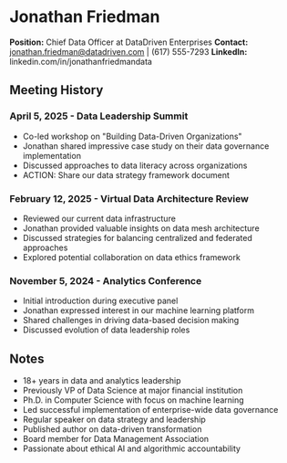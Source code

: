 # Jonathan Friedman
**Position:** Chief Data Officer at DataDriven Enterprises
**Contact:** jonathan.friedman@datadriven.com | (617) 555-7293
**LinkedIn:** linkedin.com/in/jonathanfriedmandata

## Meeting History

### April 5, 2025 - Data Leadership Summit
* Co-led workshop on "Building Data-Driven Organizations"
* Jonathan shared impressive case study on their data governance implementation
* Discussed approaches to data literacy across organizations
* ACTION: Share our data strategy framework document

### February 12, 2025 - Virtual Data Architecture Review
* Reviewed our current data infrastructure
* Jonathan provided valuable insights on data mesh architecture
* Discussed strategies for balancing centralized and federated approaches
* Explored potential collaboration on data ethics framework

### November 5, 2024 - Analytics Conference
* Initial introduction during executive panel
* Jonathan expressed interest in our machine learning platform
* Shared challenges in driving data-based decision making
* Discussed evolution of data leadership roles

## Notes
* 18+ years in data and analytics leadership
* Previously VP of Data Science at major financial institution
* Ph.D. in Computer Science with focus on machine learning
* Led successful implementation of enterprise-wide data governance
* Regular speaker on data strategy and leadership
* Published author on data-driven transformation
* Board member for Data Management Association
* Passionate about ethical AI and algorithmic accountability